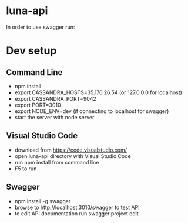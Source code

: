 # luna-api

In order to use swagger run:

# Dev setup
## Command Line
* npm install
* export CASSANDRA_HOSTS=35.176.26.54 (or 127.0.0.0 for localhost)
* export CASSANDRA_PORT=9042
* export PORT=3010
* export NODE_ENV=dev (if connecting to localhost for swagger)
* start the server with node server

## Visual Studio Code
* download from https://code.visualstudio.com/
* open luna-api directory with Visual Studio Code
* run npm install from command line
* F5 to run

## Swagger
* npm install -g swagger
* browse to http://localhost:3010/swagger to test API
* to edit API documentation run swagger project edit
